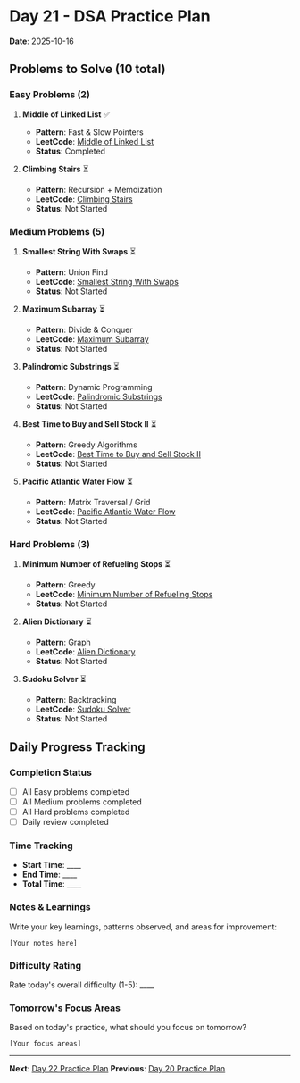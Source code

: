 # Day 21 - DSA Practice Plan
**Date**: 2025-10-16

## Problems to Solve (10 total)

### Easy Problems (2)

1. **Middle of Linked List** ✅
   - **Pattern**: Fast & Slow Pointers
   - **LeetCode**: [Middle of Linked List](https://leetcode.com/problems/middle-of-the-linked-list/)
   - **Status**: Completed

2. **Climbing Stairs** ⏳
   - **Pattern**: Recursion + Memoization
   - **LeetCode**: [Climbing Stairs](https://leetcode.com/problems/climbing-stairs/)
   - **Status**: Not Started

### Medium Problems (5)

1. **Smallest String With Swaps** ⏳
   - **Pattern**: Union Find
   - **LeetCode**: [Smallest String With Swaps](https://leetcode.com/problems/smallest-string-with-swaps/)
   - **Status**: Not Started

2. **Maximum Subarray** ⏳
   - **Pattern**: Divide & Conquer
   - **LeetCode**: [Maximum Subarray](https://leetcode.com/problems/maximum-subarray/)
   - **Status**: Not Started

3. **Palindromic Substrings** ⏳
   - **Pattern**: Dynamic Programming
   - **LeetCode**: [Palindromic Substrings](https://leetcode.com/problems/palindromic-substrings/)
   - **Status**: Not Started

4. **Best Time to Buy and Sell Stock II** ⏳
   - **Pattern**: Greedy Algorithms
   - **LeetCode**: [Best Time to Buy and Sell Stock II](https://leetcode.com/problems/best-time-to-buy-and-sell-stock-ii/)
   - **Status**: Not Started

5. **Pacific Atlantic Water Flow** ⏳
   - **Pattern**: Matrix Traversal \/ Grid
   - **LeetCode**: [Pacific Atlantic Water Flow](https://leetcode.com/problems/pacific-atlantic-water-flow/)
   - **Status**: Not Started

### Hard Problems (3)

1. **Minimum Number of Refueling Stops** ⏳
   - **Pattern**: Greedy
   - **LeetCode**: [Minimum Number of Refueling Stops](https://leetcode.com/problems/minimum-number-of-refueling-stops/)
   - **Status**: Not Started

2. **Alien Dictionary** ⏳
   - **Pattern**: Graph
   - **LeetCode**: [Alien Dictionary](https://leetcode.com/problems/alien-dictionary/)
   - **Status**: Not Started

3. **Sudoku Solver** ⏳
   - **Pattern**: Backtracking
   - **LeetCode**: [Sudoku Solver](https://leetcode.com/problems/sudoku-solver/)
   - **Status**: Not Started

## Daily Progress Tracking

### Completion Status
- [ ] All Easy problems completed
- [ ] All Medium problems completed  
- [ ] All Hard problems completed
- [ ] Daily review completed

### Time Tracking
- **Start Time**: ____
- **End Time**: ____
- **Total Time**: ____

### Notes & Learnings
Write your key learnings, patterns observed, and areas for improvement:

```
[Your notes here]
```

### Difficulty Rating
Rate today's overall difficulty (1-5): ____

### Tomorrow's Focus Areas
Based on today's practice, what should you focus on tomorrow?

```
[Your focus areas]
```

---
**Next**: [Day 22 Practice Plan](day22.md)
**Previous**: [Day 20 Practice Plan](day20.md)
